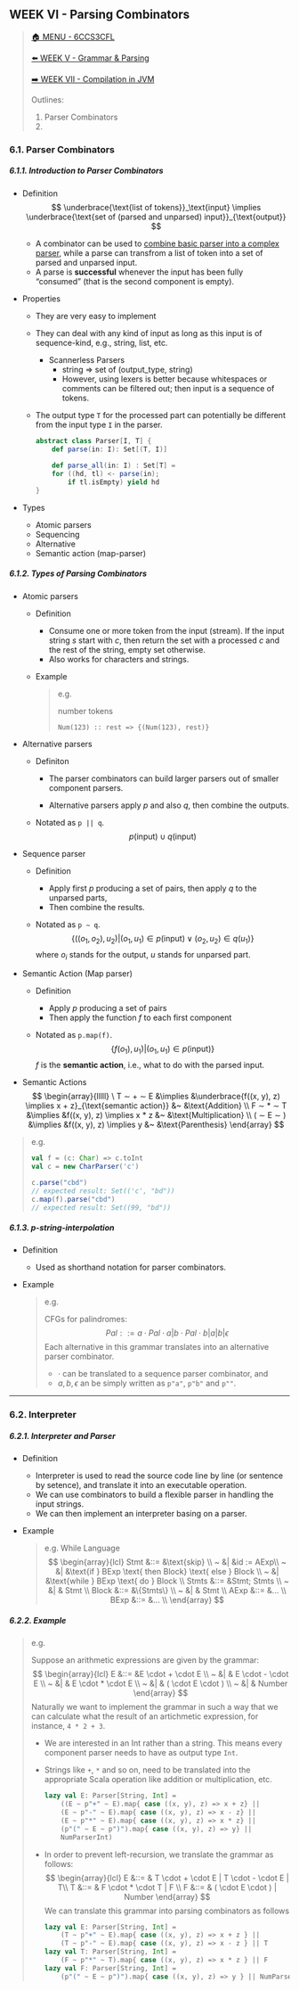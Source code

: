## WEEK VI - Parsing Combinators

>[🏠 MENU - 6CCS3CFL](year3/6ccs3cfl.md)
>
>[⬅️ WEEK V - Grammar & Parsing](year3/6ccs3cfl/w5.md)
>
>[➡️ WEEK VII - Compilation in JVM](year3/6ccs3cfl/w7.md)
>
>Outlines:
>
>1. Parser Combinators
>2. 

### 6.1. Parser Combinators

##### 6.1.1. Introduction to Parser Combinators

- Definition
  $$
  \underbrace{\text{list of tokens}}_\text{input} \implies \underbrace{\text{set of (parsed and unparsed) input}}_{\text{output}}
  $$

  - A combinator can be used to <u>combine basic parser into a complex parser</u>, while a parse can transfrom a list of token into a set of parsed and unparsed input. 
  - A parse is **successful** whenever the input has been fully “consumed” (that is the second component is empty). 

- Properties

  - They are very easy to implement

  - They can deal with any kind of input as long as this input is of sequence-kind, e.g., string, list, etc.  

    - Scannerless Parsers
      - string => set of (output_type, string)
      - However, using lexers is better because whitespaces or comments can be filtered out; then input is a sequence of tokens. 

  - The output type `T` for the processed part can potentially be different from the input type `I` in the parser. 

    ```scala
    abstract class Parser[I, T] {
    	def parse(in: I): Set[(T, I)]
      
    	def parse_all(in: I) : Set[T] =
    	for ((hd, tl) <- parse(in);
    		if tl.isEmpty) yield hd
    }
    ```

- Types
  - Atomic parsers
  - Sequencing
  - Alternative
  - Semantic action (map-parser)

##### 6.1.2. Types of Parsing Combinators

- Atomic parsers

  - Definition

    - Consume one or more token from the input (stream). If the input string $s$ start with $c$, then return the set with a processed $c$ and the rest of the string, empty set otherwise. 
    - Also works for characters and strings. 
  - Example

    > e.g.
    >
    > number tokens
    >
    > `Num(123) :: rest => {(Num(123), rest)}`

- Alternative parsers

  - Definiton

    - The parser combinators can build larger parsers out of smaller component parsers. 

    - Alternative parsers apply $p$ and also $q$, then combine the outputs. 

  - Notated as `p || q`. 
    $$
    p(\text{input}) \cup q(\text{input})
    $$

- Sequence parser 

  - Definition

    - Apply first $p$ producing a set of pairs, then apply $q$ to the unparsed parts, 
    - Then combine the results. 

  - Notated as `p ∼ q`. 
    $$
    \{((o_1, o_2), u_2) | (o_1, u_1) \in p(\text{input}) \vee (o_2, u_2) \in q(u_1)\}
    $$
    where $o_i$ stands for the output, $u$ stands for unparsed part. 

- Semantic Action (Map parser)

  - Definition

    - Apply $p$ producing a set of pairs
    - Then apply the function $f$ to each first component

  - Notated as `p.map(f)`. 
    $$
    \{f(o_1), u_1) | (o_1, u_1) \in p(\text{input})\}
    $$
    $f$ is the **semantic action**, i.e., what to do with the parsed input. 

- Semantic Actions
  $$
  \begin{array}{lllll}
  \ T ∼ + ∼ E &\implies &\underbrace{f((x, y), z) \implies x + z}_{\text{semantic action}} &~ &\text{Addition} \\
  F ∼ * ∼ T &\implies &f((x, y), z) \implies x * z &~ &\text{Multiplication} \\
  ( ∼ E ∼ ) &\implies &f((x, y), z) \implies y &~ &\text{Parenthesis} 
  \end{array}
  $$

> e.g.
>
> ```scala
> val f = (c: Char) => c.toInt
> val c = new CharParser('c')
> 
> c.parse("cbd")	
> // expected result: Set(('c', "bd"))
> c.map(f).parse("cbd")
> // expected result: Set((99, "bd"))
> ```

##### 6.1.3. p-string-interpolation

- Definition

  - Used as shorthand notation for parser combinators. 

- Example

  > e.g.
  >
  > CFGs for palindromes:
  > $$
  > Pal ::= a \cdot Pal \cdot a | b \cdot Pal \cdot b|a|b| \epsilon
  > $$
  > Each alternative in this grammar translates into an alternative parser combinator.
  >
  > - $\cdot$ can be translated to a sequence parser combinator, and
  > - $a, b, \epsilon$ an be simply written as `p"a"`, `p"b"` and `p""`. 

---

### 6.2. Interpreter

##### 6.2.1. Interpreter and Parser

- Definition

  - Interpreter is used to read the source code line by line (or sentence by setence), and translate it into an executable operation. 
  - We can use combinators to build a flexible parser in handling the input strings. 
  - We can then implement an interpreter basing on a parser. 

- Example

  > e.g. While Language
  > $$
  > \begin{array}{lcl}
  > Stmt &::= &\text{skip} \\
  > ~ &| &id := AExp\\
  > ~ &| &\text{if } BExp \text{ then Block} \text{ else } Block \\
  > ~ &| &\text{while } BExp \text{ do } Block \\
  > Stmts &::= &Stmt; Stmts \\
  > ~ &| & Stmt \\
  > Block &::= &\{Stmts\} \\
  > ~ &| & Stmt \\
  > AExp &::= &... \\
  > BExp &::= &... \\
  > \end{array}
  > $$

##### 6.2.2. Example

> e.g.
>
> Suppose an arithmetic expressions are given by the grammar:
> $$
> \begin{array}{lcl}
> E &::= &E \cdot + \cdot E \\
> ~ &| & E \cdot - \cdot E \\
> ~ &| & E \cdot * \cdot E \\
> ~ &| & ( \cdot E \cdot ) \\
> ~ &| & Number
> \end{array}
> $$
> Naturally we want to implement the grammar in such a way that we can calculate what the result of an artichmetic expression, for instance, `4 * 2 + 3`. 
>
> - We are interested in an Int rather than a string. This means every component parser needs to have as output type `Int`. 
>
> - Strings like `+`, `*` and so on, need to be translated into the appropriate Scala operation like addition or multiplication, etc. 
>
>   ```scala
>   lazy val E: Parser[String, Int] =
>   	((E ~ p"+" ~ E).map{ case ((x, y), z) => x + z} ||
>   	(E ~ p"-" ~ E).map{ case ((x, y), z) => x - z} ||
>   	(E ~ p"*" ~ E).map{ case ((x, y), z) => x * z} ||
>   	(p"(" ~ E ~ p")").map{ case ((x, y), z) => y} ||	
>   	NumParserInt)
>   ```
>
> - In order to prevent left-recursion, we translate the grammar as follows:
>   $$
>   \begin{array}{lcl}
>   E &::= & T \cdot + \cdot E | T \cdot - \cdot E | T\\
>   T &::= & F \cdot * \cdot T | F \\
>   F &::= & ( \cdot E \cdot ) | Number
>   \end{array}
>   $$
>   We can translate this grammar into parsing combinators as follows
>
>   ```scala
>   lazy val E: Parser[String, Int] =
>   	(T ~ p"+" ~ E).map{ case ((x, y), z) => x + z } ||
>   	(T ~ p"-" ~ E).map{ case ((x, y), z) => x - z } || T
>   lazy val T: Parser[String, Int] =
>   	(F ~ p"*" ~ T).map{ case ((x, y), z) => x * z } || F
>   lazy val F: Parser[String, Int] =
>   	(p"(" ~ E ~ p")").map{ case ((x, y), z) => y } || NumParserInt
>   ```

